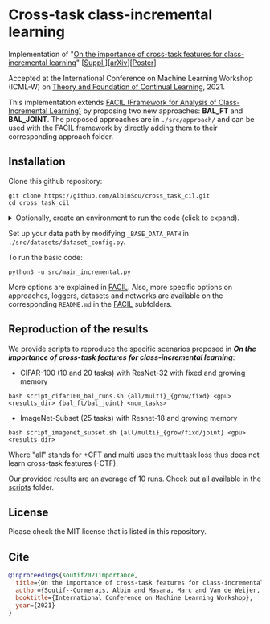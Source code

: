 # Cross-task class-incremental learning
Implementation of "[On the importance of cross-task features for class-incremental learning](https://drive.google.com/file/d/1Ygg18cKyTFXjBChung4uHs58w2bHYY_X/view)" 
[[Suppl.](https://drive.google.com/file/d/1npoxgZL43FIq0p4coIqxQ0xITgfAMzE0/view)][[arXiv](https://arxiv.org/abs/2106.11930)][[Poster](./docs/poster_ICML_workshop_2021.pdf)]

Accepted at the International Conference on Machine Learning Workshop (ICML-W) on
[Theory and Foundation of Continual Learning](https://sites.google.com/view/cl-theory-icml2021), 2021.

This implementation extends [FACIL (Framework for Analysis of Class-Incremental Learning)](https://github.com/mmasana/FACIL)
by proposing two new approaches: **BAL_FT** and **BAL_JOINT**. The proposed approaches are in `./src/approach/` and can
be used with the FACIL framework by directly adding them to their corresponding approach folder.

## Installation
Clone this github repository:
```
git clone https://github.com/AlbinSou/cross_task_cil.git
cd cross_task_cil
```

<details>
  <summary>Optionally, create an environment to run the code (click to expand).</summary>

  ### Using a conda environment
  Development environment based on Conda distribution. All dependencies are in `environment.yml` file.

  #### Create env
  To create a new environment check out the repository and type: 
  ```
  conda env create --file environment.yml --name crosstask
  ```
  *Notice:* set the appropriate version of your CUDA driver for `cudatoolkit` in `environment.yml`.

  #### Environment activation/deactivation
  ```
  conda activate crosstask
  conda deactivate
  ```

</details>

Set up your data path by modifying `_BASE_DATA_PATH` in `./src/datasets/dataset_config.py`.

To run the basic code:
```
python3 -u src/main_incremental.py
```
More options are explained in [FACIL](https://github.com/mmasana/FACIL). Also, more specific options on approaches,
loggers, datasets and networks are available on the corresponding `README.md` in the
[FACIL](https://github.com/mmasana/FACIL) subfolders.

## Reproduction of the results
We provide scripts to reproduce the specific scenarios proposed in 
_**On the importance of cross-task features for class-incremental learning**_:

* CIFAR-100 (10 and 20 tasks) with ResNet-32 with fixed and growing memory
```
bash script_cifar100_bal_runs.sh {all/multi}_{grow/fixd} <gpu> <results_dir> {bal_ft/bal_joint} <num_tasks>
```

* ImageNet-Subset (25 tasks) with Resnet-18 and growing memory
```
bash script_imagenet_subset.sh {all/multi}_{grow/fixd/joint} <gpu> <results_dir>
```

Where "all" stands for +CFT and multi uses the multitask loss thus does not learn cross-task features (-CTF).

Our provided results are an average of 10 runs. Check out all available in the [scripts](./scripts) folder.

## License
Please check the MIT license that is listed in this repository.

## Cite
```bibtex
@inproceedings{soutif2021importance,
  title={On the importance of cross-task features for class-incremental learning},
  author={Soutif--Cormerais, Albin and Masana, Marc and Van de Weijer, Joost and Twardowski, Bart{\l}omiej},
  booktitle={International Conference on Machine Learning Workshop},
  year={2021}
}
```
